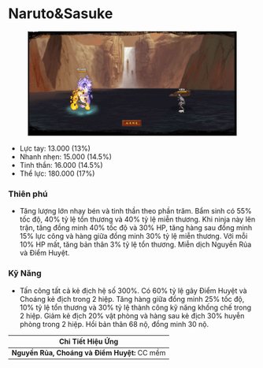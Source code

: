 # Naruto\&Sasuke

<figure><img src="../../.gitbook/assets/Naruto__Sasuke_S.Atk_.gif" alt=""><figcaption></figcaption></figure>

* Lực tay: 13.000 (13%)
* Nhanh nhẹn: 15.000 (14.5%)
* Tinh thần: 16.000 (14.5%)
* Thể lực: 180.000 (17%)

### Thiên phú

* Tăng lượng lớn nhạy bén và tinh thần theo phần trăm. Bẩm sinh có 55% tốc độ, 40% tỷ lệ tổn thương và 40% tỷ lệ miễn thương. Khi ninja này lên trận, tăng đồng minh 40% tốc độ và 30% HP, tăng hàng sau đồng minh 15% lực công và hàng giữa đồng minh 30% tỷ lệ miễn thương. Với mỗi 10% HP mất, tăng bản thân 3% tỷ lệ tổn thương. Miễn dịch Nguyền Rủa và Điểm Huyệt.

### Kỹ Năng

* Tấn công tất cả kẻ địch hệ số 300%. Có 60% tỷ lệ gây Điểm Huyệt và Choáng kẻ địch trong 2 hiệp. Tăng hàng giữa đồng minh 25% tốc độ, 10% tỷ lệ tổn thương và 30% tỷ lệ thành công kỹ năng khống chế trong 2 hiệp. Giảm kẻ địch 20% vật phòng và hàng sau kẻ địch 30% huyễn phòng trong 2 hiệp. Hồi bản thân 68 nộ, đồng minh 30 nộ.

| Chi Tiết Hiệu Ứng                            |
| -------------------------------------------- |
| **Nguyền Rủa, Choáng và Điểm Huyệt:** CC mềm |
